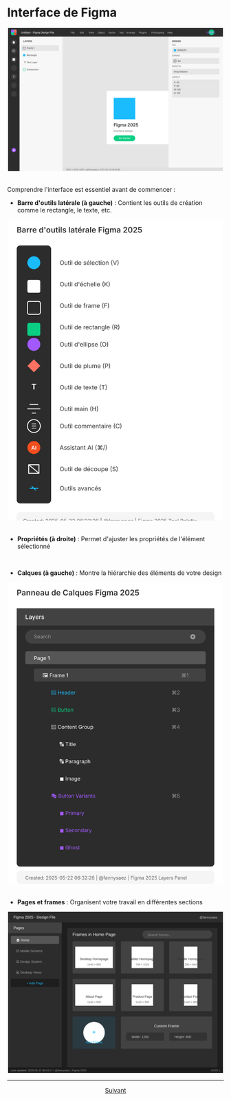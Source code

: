 # Interface de Figma

<div align="center">

  <img src="../assets/icons/figma-interface-2025.svg" alt="Interface Figma 2025" width="500"/>
</div>

<br>

Comprendre l'interface est essentiel avant de commencer :

- **Barre d'outils latérale (à gauche)** : Contient les outils de création comme le rectangle, le texte, etc.
<div align="center">

  <img src="../assets/icons/barre-outils.svg" alt="Barre d'outils" width="500"/>
</div>

<br>

- **Propriétés (à droite)** : Permet d'ajuster les propriétés de l'élément sélectionné

<!-- <div align="center">

  <img src="../assets/icons/figma-properties-2025.svg" alt="Propriété" width="500"/>
</div> -->

<br>

- **Calques (à gauche)** : Montre la hiérarchie des éléments de votre design


<div align="center">

  <img src="../assets/icons/calques.svg" alt="Calques" width="500"/>
</div>

<br>

- **Pages et frames** : Organisent votre travail en différentes sections


<div align="center">

  <img src="../assets/icons/page-frames.svg" alt="Frames" width="500"/>
</div>

---

</div>
<p align="center">
  <a href="./LandingPage.md">Suivant</a>
</p>
